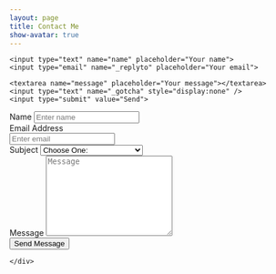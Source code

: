 ```yaml
---
layout: page
title: Contact Me
show-avatar: true
---
```

<form id="contactform" method="POST">

<input type="hidden" name="_next" value="thanks" />
	<input type="hidden" name="_subject" value="Website contact" />

	<input type="text" name="name" placeholder="Your name">
    <input type="email" name="_replyto" placeholder="Your email">
   
    <textarea name="message" placeholder="Your message"></textarea>
    <input type="text" name="_gotcha" style="display:none" />
    <input type="submit" value="Send">
</form>
<script>
    var contactform =  document.getElementById('contactform');
    contactform.setAttribute('action', '//formspree.io/' + 'nabin99sharma' + '@' + 'gmail' + '.' + 'com');
</script>

<style type="text/css">
	.jumbotron {
background: #358CCE;
color: #FFF;
border-radius: 0px;
}
.jumbotron-sm { padding-top: 24px;
padding-bottom: 24px; }
.jumbotron small {
color: #FFF;
}
.h1 small {
font-size: 24px;
}
</style>



<div class="container">
    <div class="row">
        <div class="col-md-8">
            <div class="well well-sm">
                <form>
                <div class="row">
                    <div class="col-md-6">
                        <div class="form-group">
                            <label for="name">
                                Name</label>
                            <input type="text" class="form-control" id="name" placeholder="Enter name" required="required" />
                        </div>
                        <div class="form-group">
                            <label for="email">
                                Email Address</label>
                            <div class="input-group">
                                <span class="input-group-addon"><span class="glyphicon glyphicon-envelope"></span>
                                </span>
                                <input type="email" class="form-control" id="email" placeholder="Enter email" required="required" /></div>
                        </div>
                        <div class="form-group">
                            <label for="subject">
                                Subject</label>
                            <select id="subject" name="subject" class="form-control" required="required">
                                <option value="na" selected="">Choose One:</option>
                                <option value="service">General Customer Service</option>
                                <option value="suggestions">Suggestions</option>
                                <option value="product">Product Support</option>
                            </select>
                        </div>
                    </div>
                    <div class="col-md-6">
                        <div class="form-group">
                            <label for="name">
                                Message</label>
                            <textarea name="message" id="message" class="form-control" rows="9" cols="25" required="required"
                                placeholder="Message"></textarea>
                        </div>
                    </div>
                    <div class="col-md-12">
                        <button type="submit" class="btn btn-primary pull-right" id="btnContactUs">
                            Send Message</button>
                    </div>
                </div>
                </form>
            </div>
        </div>

    </div>
</div>
